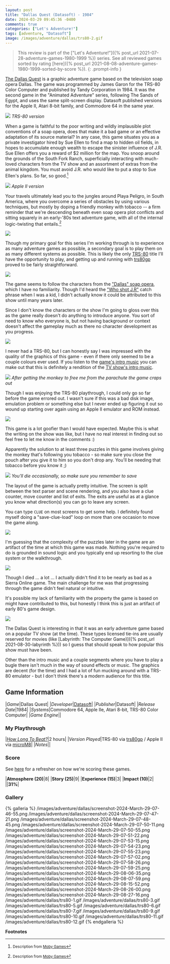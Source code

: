 ```yaml
---
layout: post
title: "Dallas Quest (Datasoft) - 1984"
date: 2024-03-29 09:45:36 -0400
comments: true
categories: ["Let's Adventure!"]
tags: [adventure, "Datasoft"]
image: /images/adventure/dallas/trs80-2.gif
---
```

> This review is part of the ["Let's Adventure!"]({% post_url 2021-07-28-adventure-games-1980-1999 %}) series. See all reviewed games sorted by rating [here]({% post_url 2021-08-08-adventure-games-1980-1999-sorted-by-score %}).
{: .prompt-info }

[The Dallas Quest](https://en.wikipedia.org/wiki/The_Dallas_Quest) is a graphic adventure game based on the television soap opera Dallas. The game was programmed by James Garon for the TRS-80 Color Computer and published by Tandy Corporation in 1984. It was the second game in the "Animated Adventure" series, following The Sands of Egypt, and uses the same split-screen display. Datasoft published versions for the Apple II, Atari 8-bit family, and Commodore 64 in the same year.

![](/images/adventure/dallas/trs80-4.gif)
_TRS-80 version_

When a game is faithful to the poor writing and wildly implausible plot conventions of a soap opera, does that make it a bad game or an effective adaptation of its source material? In any case, this game situates you as a private investigator hired by Sue Ellen to find a map to hidden oil fields, in hopes to accumulate enough wealth to escape the sinister influence of J.R. Sue Ellen offers you a reward of $2 million for the map. You snoop around the grounds of the South Fork Ranch, superficially interacting with much-loved characters from the TV show and an assortment of extras from the animal kingdom. You must avoid J.R. who would like to put a stop to Sue Ellen's plans. So far, so good.[^1]

![](/images/adventure/dallas/screenshot-2024-March-29-07-53-44.png)
_Apple II version_

Your travels ultimately lead you to the jungles around Playa Peligro, in South America, where you overcome a series of obstacles by using various techniques, but mostly by doping a friendly monkey with tobacco -- a firm reminder that we're descending beneath even soap opera plot conflicts and sitting squarely in an early-'80s text adventure game, with all of the internal logic-twisting that entails.[^1]

![](/images/adventure/dallas/trs80-0.gif)

Though my primary goal for this series I'm working through is to experience as many adventure games as possible, a secondary goal is to play them on as many different systems as possible. This is likely the only [TRS-80](https://en.wikipedia.org/wiki/TRS-80) title I'll have the opportunity to play, and getting up and running with [trs80gp](http://48k.ca/trs80gp.html) proved to be fairly straightforward.

![](/images/adventure/dallas/trs80-8.gif)

The game seems to follow the characters from the ["Dallas" soap opera](https://en.wikipedia.org/wiki/Dallas_(1978_TV_series)), which I have no familiarity. Though I'd heard the ["Who shot J.R"](https://en.wikipedia.org/wiki/Who_shot_J.R.%3F) catch phrase when I was a kid, I didn't actually know it could be attributed to this show until many years later.

Since I don't know the characters or the show I'm going to gloss over this as the game really doesn't do anything to introduce anyone. You sort of need to know who everyone is, but not having background or context doesn't affect the gameplay much as there no character development as you progress.

![](/images/adventure/dallas/trs80-13.gif)

I never had a TRS-80, but I can honestly say I was impressed with the quality of the graphics of this game - even if there only seemed to be a couple colours ever used. If you listen to the [game's intro music](https://youtu.be/-Yd_Pe183lU?t=35) you can make out that this is definitely a rendition of the [TV show's intro music](https://www.youtube.com/watch?v=8sKX3tWaOew).

![](/images/adventure/dallas/trs80-14.gif)
_After getting the monkey to free me from the parachute the game craps out_

Though I was enjoying the TRS-80 playthrough, I could only go so far before the game errored out. I wasn't sure if this was a bad disk image, emulation problem or something else but I never ended up figuring it out so wound up starting over again using an Apple II emulator and ROM instead.

![](/images/adventure/dallas/screenshot-2024-March-29-07-57-48.png)

This game is a lot goofier than I would have expected. Maybe this is what the writing on the show was like, but I have no real interest in finding out so feel free to let me know in the comments :)

Apparently the solution to at least three puzzles in this game involves giving the monkey that's following you tobacco - so make sure you close the pouch after you give it to him so you don't drop any. You'll be needing that tobacco before you know it ;)

![](/images/adventure/dallas/screenshot-2024-March-29-07-59-59.png)
_You'll die occasionally, so make sure you remember to save_

The layout of the game is actually pretty intuitive. The screen is split between the text parser and scene rendering, and you also have a clue counter, move counter and list of exits. The exits are useful as at a glance you know what direction(s) you can go to leave any screen.

You can type `CLUE` on most screens to get some help. I definitely found myself doing a "save-clue-load" loop on more than one occasion to move the game along.

![](/images/adventure/dallas/screenshot-2024-March-29-08-20-47.png)

I'm guessing that the complexity of the puzzles later in the game are an artifact of the time at which this game was made. Nothing you're required to do is grounded in sound logic and you typically end up resorting to the clue system or the walkthrough.

![](/images/adventure/dallas/screenshot-2024-March-29-08-03-05.png)

Though I died ... a lot ... I actually didn't find it to be nearly as bad as a Sierra Online game. The main challenge for me was that progressing through the game didn't feel natural or intuitive.

It's possible my lack of familiarity with the property the game is based on might have contributed to this, but honestly I think this is just an artifact of early 80's game design.

![](/images/adventure/dallas/screenshot-2024-March-29-08-27-03.png)

The Dallas Quest is interesting in that it was an early adventure game based on a popular TV show (at the time). These types licensed tie-ins are usually reserved for movies (like [Labyrinth: The Computer Game)]({% post_url 2021-08-30-labyrinth %})) so I guess that should speak to how popular this show must have been.

Other than the intro music and a couple segments where you have to play a bugle there isn't much in the way of sound effects or music. The graphics are decent (for the time) and I had a lot of fun mucking around with a TRS-80 emulator - but I don't think there's a modern audience for this title.

## Game Information

|*Game*|Dallas Quest|
|*Developer*|[Datasoft](https://en.wikipedia.org/wiki/Datasoft)|
|*Publisher*|Datasoft|
|*Release Date*|1984|
|*Systems*|Commodore 64, Apple IIe, Atari 8-bit, TRS-80 Color Computer|
|*Game Engine*||

### My Playthrough

|[*How Long To Beat?*](https://howlongtobeat.com/game/89763)|2 hours|
|*Version Played*|TRS-80 via [trs80gp](http://48k.ca/trs80gp.html) / Apple II via [microM8](https://paleotronic.com/software/microm8/)|
|*Notes*||

### Score

See [here](https://www.alexbevi.com/blog/2021/07/28/adventure-games-1980-1999/#scoring) for a refresher on how we're scoring these games.

|**Atmosphere (20)**|8|
|**Story (25)**|9|
|**Experience (15)**|3|
|**Impact (10)**|2|
||**31%**|

### Gallery

{% galleria %}
/images/adventure/dallas/screenshot-2024-March-29-07-46-55.png
/images/adventure/dallas/screenshot-2024-March-29-07-47-21.png
/images/adventure/dallas/screenshot-2024-March-29-07-48-45.png
/images/adventure/dallas/screenshot-2024-March-29-07-50-11.png
/images/adventure/dallas/screenshot-2024-March-29-07-50-55.png
/images/adventure/dallas/screenshot-2024-March-29-07-51-22.png
/images/adventure/dallas/screenshot-2024-March-29-07-53-15.png
/images/adventure/dallas/screenshot-2024-March-29-07-54-23.png
/images/adventure/dallas/screenshot-2024-March-29-07-55-23.png
/images/adventure/dallas/screenshot-2024-March-29-07-57-02.png
/images/adventure/dallas/screenshot-2024-March-29-07-58-26.png
/images/adventure/dallas/screenshot-2024-March-29-07-59-25.png
/images/adventure/dallas/screenshot-2024-March-29-08-06-35.png
/images/adventure/dallas/screenshot-2024-March-29-08-07-59.png
/images/adventure/dallas/screenshot-2024-March-29-08-15-52.png
/images/adventure/dallas/screenshot-2024-March-29-08-26-00.png
/images/adventure/dallas/screenshot-2024-March-29-08-27-16.png
/images/adventure/dallas/trs80-1.gif
/images/adventure/dallas/trs80-3.gif
/images/adventure/dallas/trs80-5.gif
/images/adventure/dallas/trs80-6.gif
/images/adventure/dallas/trs80-7.gif
/images/adventure/dallas/trs80-9.gif
/images/adventure/dallas/trs80-10.gif
/images/adventure/dallas/trs80-11.gif
/images/adventure/dallas/trs80-12.gif
{% endgalleria %}

**Footnotes**

[^1]: <small>Description from [Moby Games](https://www.mobygames.com/game/22977/the-dallas-quest/)</small>